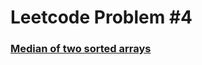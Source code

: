 # Leetcode Problem #4
### [Median of two sorted arrays](https://leetcode.com/problems/median-of-two-sorted-arrays/)
